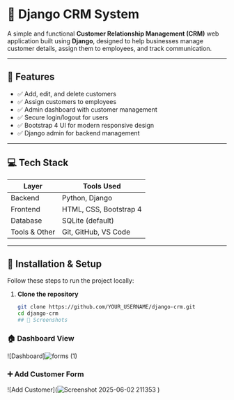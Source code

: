 # 🧩 Django CRM System

A simple and functional **Customer Relationship Management (CRM)** web application built using **Django**, designed to help businesses manage customer details, assign them to employees, and track communication.

---

## 📌 Features

- ✅ Add, edit, and delete customers
- ✅ Assign customers to employees
- ✅ Admin dashboard with customer management
- ✅ Secure login/logout for users
- ✅ Bootstrap 4 UI for modern responsive design
- ✅ Django admin for backend management

---

## 💻 Tech Stack

| Layer         | Tools Used               |
|---------------|---------------------------|
| Backend       | Python, Django            |
| Frontend      | HTML, CSS, Bootstrap 4    |
| Database      | SQLite (default)          |
| Tools & Other | Git, GitHub, VS Code      |

---

## 🔧 Installation & Setup

Follow these steps to run the project locally:

1. **Clone the repository**
   ```bash
   git clone https://github.com/YOUR_USERNAME/django-crm.git
   cd django-crm
   ## 📸 Screenshots

### 🏠 Dashboard View
![Dashboard]![forms (1)](https://github.com/user-attachments/assets/6b5a5757-a4f9-4135-af46-b7d579a38c53)


### ➕ Add Customer Form
![Add Customer](![Screenshot 2025-06-02 211353](https://github.com/user-attachments/assets/f5934e6a-47ac-49d4-84b0-c01e60ebbba1)
)

